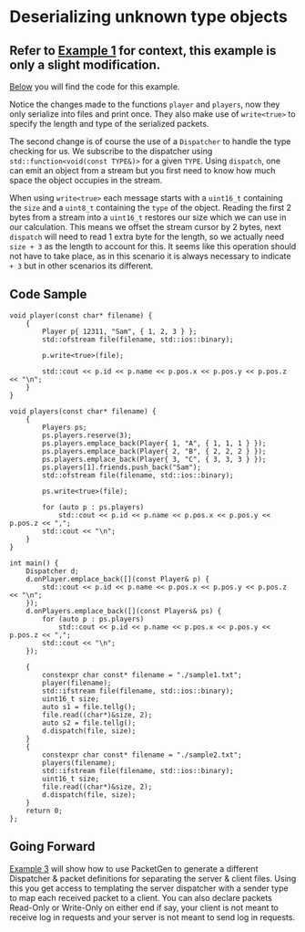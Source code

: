 # Deserializing unknown type objects

## Refer to [Example 1](https://github.com/BrunoC-L/PacketGen/blob/main/examples/1.md) for context, this example is only a slight modification.

[Below](code-sample) you will find the code for this example.

Notice the changes made to the functions `player` and `players`, now they only serialize into files and print once. They also make use of `write<true>` to specify the length and type of the serialized packets.

The second change is of course the use of a `Dispatcher` to handle the type checking for us. We subscribe to the dispatcher using `std::function<void(const TYPE&)>` for a given `TYPE`. Using `dispatch`, one can emit an object from a stream but you first need to know how much space the object occupies in the stream.

When using `write<true>` each message starts with a `uint16_t` containing the `size` and a `uint8_t` containing the `type` of the object. Reading the first 2 bytes from a stream into a `uint16_t` restores our size which we can use in our calculation. This means we offset the stream cursor by 2 bytes, next `dispatch` will need to read 1 extra byte for the length, so we actually need `size + 3` as the length to account for this. It seems like this operation should not have to take place, as in this scenario it is always necessary to indicate `+ 3` but in other scenarios its different.

## Code Sample

```
void player(const char* filename) {
	{
		Player p{ 12311, "Sam", { 1, 2, 3 } };
		std::ofstream file(filename, std::ios::binary);

		p.write<true>(file);

		std::cout << p.id << p.name << p.pos.x << p.pos.y << p.pos.z << "\n";
	}
}

void players(const char* filename) {
	{
		Players ps;
		ps.players.reserve(3);
		ps.players.emplace_back(Player{ 1, "A", { 1, 1, 1 } });
		ps.players.emplace_back(Player{ 2, "B", { 2, 2, 2 } });
		ps.players.emplace_back(Player{ 3, "C", { 3, 3, 3 } });
		ps.players[1].friends.push_back("Sam");
		std::ofstream file(filename, std::ios::binary);

		ps.write<true>(file);

		for (auto p : ps.players)
			std::cout << p.id << p.name << p.pos.x << p.pos.y << p.pos.z << ",";
		std::cout << "\n";
	}
}

int main() {
	Dispatcher d;
	d.onPlayer.emplace_back([](const Player& p) {
		std::cout << p.id << p.name << p.pos.x << p.pos.y << p.pos.z << "\n";
	});
	d.onPlayers.emplace_back([](const Players& ps) {
		for (auto p : ps.players)
			std::cout << p.id << p.name << p.pos.x << p.pos.y << p.pos.z << ",";
		std::cout << "\n";
	});

	{
		constexpr char const* filename = "./sample1.txt";
		player(filename);
		std::ifstream file(filename, std::ios::binary);
		uint16_t size;
		auto s1 = file.tellg();
		file.read((char*)&size, 2);
		auto s2 = file.tellg();
		d.dispatch(file, size);
	}
	{
		constexpr char const* filename = "./sample2.txt";
		players(filename);
		std::ifstream file(filename, std::ios::binary);
		uint16_t size;
		file.read((char*)&size, 2);
		d.dispatch(file, size);
	}
	return 0;
};
```

## Going Forward

[Example 3](https://github.com/BrunoC-L/PacketGen/blob/main/examples/3.md) will show how to use PacketGen to generate a different Dispatcher & packet definitions for separating the server & client files. Using this you get access to templating the server dispatcher with a sender type to map each received packet to a client. You can also declare packets Read-Only or Write-Only on either end if say, your client is not meant to receive log in requests and your server is not meant to send log in requests.
